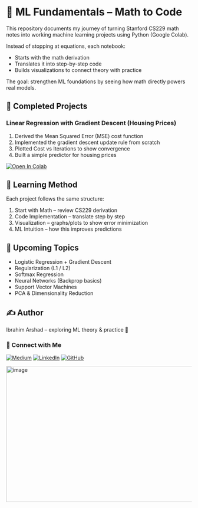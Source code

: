 # 📘 ML Fundamentals – Math to Code
This repository documents my journey of turning Stanford CS229 math notes into working machine learning projects using Python (Google Colab).

Instead of stopping at equations, each notebook:
- Starts with the math derivation
- Translates it into step-by-step code
- Builds visualizations to connect theory with practice

The goal: strengthen ML foundations by seeing how math directly powers real models.

## 🚀 Completed Projects
### **Linear Regression with Gradient Descent (Housing Prices)**

1. Derived the Mean Squared Error (MSE) cost function
2. Implemented the gradient descent update rule from scratch
3. Plotted Cost vs Iterations to show convergence
4. Built a simple predictor for housing prices

[![Open In Colab](https://colab.research.google.com/assets/colab-badge.svg)](https://colab.research.google.com/github/ibrahim1023/ml-fundamentals/blob/main/Linear_Regression_GD.ipynb)
  
## 🧠 Learning Method
Each project follows the same structure:

1. Start with Math – review CS229 derivation
2. Code Implementation – translate step by step
3. Visualization – graphs/plots to show error minimization
4. ML Intuition – how this improves predictions

## 📖 Upcoming Topics

- Logistic Regression + Gradient Descent
- Regularization (L1 / L2)
- Softmax Regression
- Neural Networks (Backprop basics)
- Support Vector Machines
- PCA & Dimensionality Reduction

## ✍️ Author
Ibrahim Arshad – exploring ML theory & practice 🚀

### 🔗 Connect with Me  

[![Medium](https://img.shields.io/badge/Medium-12100E?style=for-the-badge&logo=medium&logoColor=white)](https://medium.com/@ibrahim.a.motiwala)
[![LinkedIn](https://img.shields.io/badge/LinkedIn-0077B5?style=for-the-badge&logo=linkedin&logoColor=white)](http://linkedin.com/in/ibrahim-arshad-23355a166/)
[![GitHub](https://img.shields.io/badge/GitHub-100000?style=for-the-badge&logo=github&logoColor=white)](https://github.com/ibrahim1023)


<img width="553" height="369" alt="image" src="https://github.com/user-attachments/assets/3660b29b-e451-40f4-8eb4-cd886911dc2d" />


